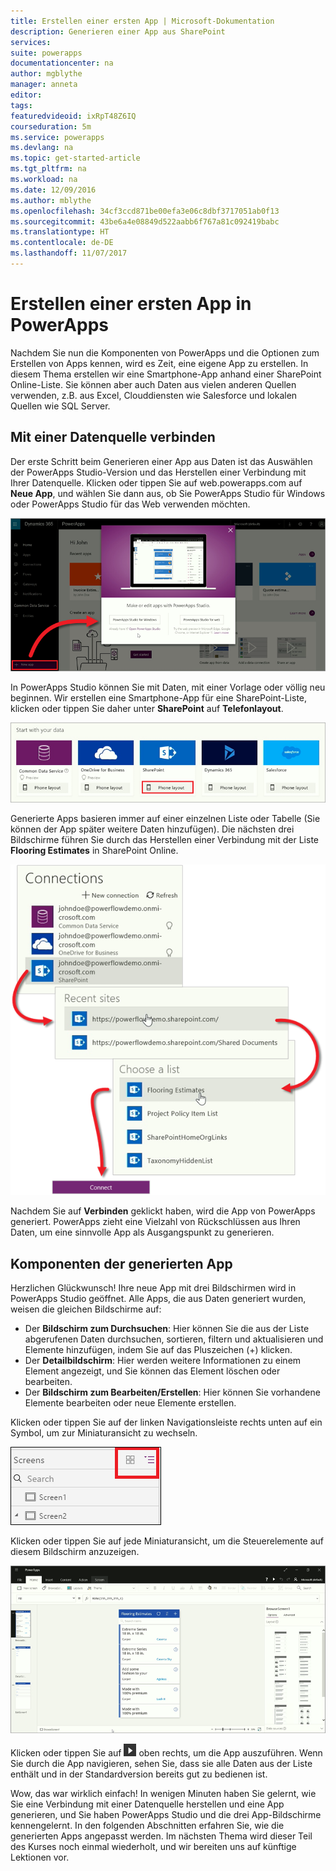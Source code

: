 ```yaml
---
title: Erstellen einer ersten App | Microsoft-Dokumentation
description: Generieren einer App aus SharePoint
services: 
suite: powerapps
documentationcenter: na
author: mgblythe
manager: anneta
editor: 
tags: 
featuredvideoid: ixRpT48Z6IQ
courseduration: 5m
ms.service: powerapps
ms.devlang: na
ms.topic: get-started-article
ms.tgt_pltfrm: na
ms.workload: na
ms.date: 12/09/2016
ms.author: mblythe
ms.openlocfilehash: 34cf3ccd871be00efa3e06c8dbf3717051ab0f13
ms.sourcegitcommit: 43be6a4e08849d522aabb6f767a81c092419babc
ms.translationtype: HT
ms.contentlocale: de-DE
ms.lasthandoff: 11/07/2017
---
```

# <a name="create-your-first-app-in-powerapps"></a>Erstellen einer ersten App in PowerApps
Nachdem Sie nun die Komponenten von PowerApps und die Optionen zum Erstellen von Apps kennen, wird es Zeit, eine eigene App zu erstellen. In diesem Thema erstellen wir eine Smartphone-App anhand einer SharePoint Online-Liste. Sie können aber auch Daten aus vielen anderen Quellen verwenden, z.B. aus Excel, Clouddiensten wie Salesforce und lokalen Quellen wie SQL Server.

## <a name="connect-to-a-data-source"></a>Mit einer Datenquelle verbinden
Der erste Schritt beim Generieren einer App aus Daten ist das Auswählen der PowerApps Studio-Version und das Herstellen einer Verbindung mit Ihrer Datenquelle. Klicken oder tippen Sie auf web.powerapps.com auf **Neue App**, und wählen Sie dann aus, ob Sie PowerApps Studio für Windows oder PowerApps Studio für das Web verwenden möchten.

![Erste Schritte mit web.powerapps.com](./media/learning-create-first-app-powerapps/generate-choose-studio.png)

In PowerApps Studio können Sie mit Daten, mit einer Vorlage oder völlig neu beginnen. Wir erstellen eine Smartphone-App für eine SharePoint-Liste, klicken oder tippen Sie daher unter **SharePoint** auf **Telefonlayout**.

![Smartphone-App aus SharePoint-Liste](./media/learning-create-first-app-powerapps/generate-sharepoint-phone.png)

Generierte Apps basieren immer auf einer einzelnen Liste oder Tabelle (Sie können der App später weitere Daten hinzufügen). Die nächsten drei Bildschirme führen Sie durch das Herstellen einer Verbindung mit der Liste **Flooring Estimates** in SharePoint Online.

![Mit einer SharePoint Online-Liste verbinden](./media/learning-create-first-app-powerapps/generate-connect-list.png)

Nachdem Sie auf **Verbinden** geklickt haben, wird die App von PowerApps generiert. PowerApps zieht eine Vielzahl von Rückschlüssen aus Ihren Daten, um eine sinnvolle App als Ausgangspunkt zu generieren.

## <a name="explore-the-generated-app"></a>Komponenten der generierten App
Herzlichen Glückwunsch! Ihre neue App mit drei Bildschirmen wird in PowerApps Studio geöffnet. Alle Apps, die aus Daten generiert wurden, weisen die gleichen Bildschirme auf:

* Der **Bildschirm zum Durchsuchen**: Hier können Sie die aus der Liste abgerufenen Daten durchsuchen, sortieren, filtern und aktualisieren und Elemente hinzufügen, indem Sie auf das Pluszeichen (+) klicken.
* Der **Detailbildschirm**: Hier werden weitere Informationen zu einem Element angezeigt, und Sie können das Element löschen oder bearbeiten.
* Der **Bildschirm zum Bearbeiten/Erstellen**: Hier können Sie vorhandene Elemente bearbeiten oder neue Elemente erstellen.

Klicken oder tippen Sie auf der linken Navigationsleiste rechts unten auf ein Symbol, um zur Miniaturansicht zu wechseln. 

![Umschalten der Ansichten](./media/learning-create-first-app-powerapps/toggle-view.png)

Klicken oder tippen Sie auf jede Miniaturansicht, um die Steuerelemente auf diesem Bildschirm anzuzeigen.

![Die generierte App](./media/learning-create-first-app-powerapps/generate-finished-app.png)

Klicken oder tippen Sie auf ![Pfeil zum Starten der App-Vorschau](./media/learning-create-first-app-powerapps/f5-arrow-sm.png) oben rechts, um die App auszuführen. Wenn Sie durch die App navigieren, sehen Sie, dass sie alle Daten aus der Liste enthält und in der Standardversion bereits gut zu bedienen ist.

Wow, das war wirklich einfach! In wenigen Minuten haben Sie gelernt, wie Sie eine Verbindung mit einer Datenquelle herstellen und eine App generieren, und Sie haben PowerApps Studio und die drei App-Bildschirme kennengelernt. In den folgenden Abschnitten erfahren Sie, wie die generierten Apps angepasst werden. Im nächsten Thema wird dieser Teil des Kurses noch einmal wiederholt, und wir bereiten uns auf künftige Lektionen vor.

